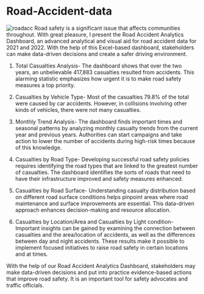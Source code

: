 # Road-Accident-data
![roadacc](https://github.com/ChristianMmcly/Road-Accident-data/assets/117743442/35c84e11-a8fe-4fec-988c-0bfec7f08c9e)
Road safety is a significant issue that affects communities throughout. With great pleasure, I present the Road Accident Analytics Dashboard, an advanced analytical and visual aid for road accident data for 2021 and 2022. With the help of this Excel-based dashboard, stakeholders can make data-driven decisions and create a safer driving environment.

1.	Total Casualties Analysis- The dashboard shows that over the two years, an unbelievable 417,883 casualties resulted from accidents. This alarming statistic emphasizes how urgent it is to make road safety measures a top priority.





2.	 Casualties by Vehicle Type- Most of the casualties 79.8% of the total were caused by car accidents. However, in collisions involving other kinds of vehicles, there were not many casualties.


 





3.	Monthly Trend Analysis- The dashboard finds important times and seasonal patterns by analyzing monthly casualty trends from the current year and previous years. Authorities can start campaigns and take action to lower the number of accidents during high-risk times because of this knowledge.
 
4.	Casualties by Road Type- Developing successful road safety policies requires identifying the road types that are linked to the greatest number of casualties. The dashboard identifies the sorts of roads that need to have their infrastructure improved and safety measures enhanced.
 


5.	 Casualties by Road Surface- Understanding casualty distribution based on different road surface conditions helps pinpoint areas where road maintenance and surface improvements are essential. This data-driven approach enhances decision-making and resource allocation.
 

6.	Casualties by Location/Area and Casualties by Light condition- Important insights can be gained by examining the connection between casualties and the area/location of accidents, as well as the differences between day and night accidents. These results make it possible to implement focused initiatives to raise road safety in certain locations and at times.
 
 

 
With the help of our Road Accident Analytics Dashboard, stakeholders may make data-driven decisions and put into practice evidence-based actions that improve road safety. It is an important tool for safety advocates and traffic officials.
